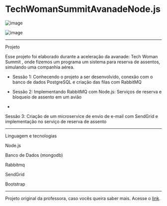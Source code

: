 # TechWomanSummitAvanadeNode.js




![image](https://user-images.githubusercontent.com/72118415/179415001-3777d5db-a89c-4658-bbf8-78cc20bc38af.png)


![image](https://user-images.githubusercontent.com/72118415/179415122-01f00c00-6750-4304-a3a8-2d86fe99495d.png)




********************************************************************************************************
Projeto

Esse projeto foi elaborado durante a aceleração da avanade: Tech Woman Summit , onde fizemos um 
programa um sistema para reserva de assentos, simulando uma companhia aérea.

- Sessão 1: Conhecendo o projeto a ser desenvolvido, conexão com o banco de dados PostgreSQL
e criação das filas com RabbitMQ

- Sessão 2: Implementando RabbitMQ com Node.js: Serviços de reserva e bloqueio de assento em um avião

- 
Sessão 3: Criação de um microservice de envio de e-mail com SendGrid e implementação no serviço
de reserva de assento



******************************************************************************************************
Linguagem e tecnologias

Node.js

Banco de Dados (mongodb)

Rabbitmq

SendGrid

Bootstrap


******************************************************************************************************
Projeto original da professora, caso vocês queira saber mais. 
Acesse o [link](https://github.com/IsadoraFerrao/Reserva-aerea-dio/tree/master).
